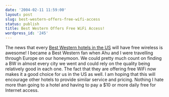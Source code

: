 ```yaml
---
date: '2004-02-11 11:59:00'
layout: post
slug: best-western-offers-free-wifi-access
status: publish
title: Best Western Offers Free WiFi Access!
wordpress_id: '245'
---
```


The news that every [Best Western hotels in the US](http://www.usatoday.com/travel/news/2004-01-23-best-western-internet_x.htm) will have free wireless is awesome! I became a Best Western fan when Ahu and I were travelling through Europe on our honeymoon. We could pretty much count on finding a BW in almost every city we went and could rely on the quality being relatively good in each one. The fact that they are offering free WiFi now makes it a good choice for us in the US as well. I am hoping that this will encourage other hotels to provide similar service and pricing. Nothing I hate more than going to a hotel and having to pay a $10 or more daily free for Internet access.

